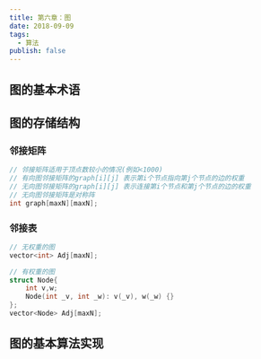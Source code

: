 ```yaml
---
title: 第六章：图
date: 2018-09-09
tags:
  - 算法
publish: false
---
```


## 图的基本术语

## 图的存储结构

### 邻接矩阵

```C
// 邻接矩阵适用于顶点数较小的情况(例如<1000)
// 有向图邻接矩阵的graph[i][j] 表示第i个节点指向第j个节点的边的权重
// 无向图邻接矩阵的graph[i][j] 表示连接第i个节点和第j个节点的边的权重
// 无向图邻接矩阵是对称阵
int graph[maxN][maxN];
```

### 邻接表

```C
// 无权重的图
vector<int> Adj[maxN];

// 有权重的图
struct Node{
    int v,w;
    Node(int _v, int _w): v(_v), w(_w) {}
};
vector<Node> Adj[maxN];
```

## 图的基本算法实现

